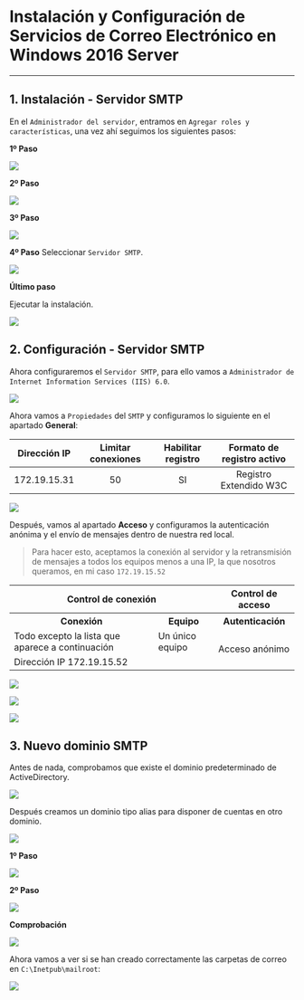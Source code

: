 
# Instalación y Configuración de Servicios de Correo Electrónico en Windows 2016 Server

---

## 1. Instalación - Servidor SMTP

En el `Administrador del servidor`, entramos en `Agregar roles y características`, una vez ahí seguimos los siguientes pasos:

**1º Paso**

![](./images/1-inst-smtp.png)

**2º Paso**

![](./images/2-inst-smtp.png)

**3º Paso**

![](./images/3-inst-smtp.png)

**4º Paso**
Seleccionar `Servidor SMTP`.

![](./images/4-inst-smtp.png)

**Último paso**

Ejecutar la instalación.

![](./images/5-instalando.png)

## 2. Configuración - Servidor SMTP

Ahora configuraremos el `Servidor SMTP`, para ello vamos a `Administrador de Internet Information Services (IIS) 6.0`.

![](./images/6-iis-60.png)

Ahora vamos a `Propiedades` del `SMTP` y configuramos lo siguiente en el apartado **General**:

| Dirección IP | Limitar conexiones | Habilitar registro | Formato de registro activo |
| :----------: | :----------------: | :----------------: | :------------------------: |
| 172.19.15.31 | 50                 | SI                 |   Registro Extendido W3C   |

![](./images/7-general.png)

Después, vamos al apartado **Acceso** y configuramos la autenticación anónima y el envío de mensajes dentro de nuestra red local.

> Para hacer esto, aceptamos la conexión al servidor y la retransmisión de mensajes a todos los equipos menos a una IP, la que nosotros queramos, en mi caso `172.19.15.52`


<table>
  <tr>
    <th colspan="2">Control de conexión</th>
    <th>Control de acceso</th>
  </tr>
  <tr>
    <th>Conexión</th>
    <th>Equipo</th>
    <th>Autenticación</th>
  </tr>
  <tr>
    <td>Todo excepto la lista que aparece a continuación</td>
    <td>Un único equipo</td>
    <td rowspan="2">Acceso anónimo</td>
  </tr>
  <tr>
    <td colspan="2">Dirección IP 172.19.15.52</td>
  </tr>
</table>

![](./images/8-unico-pc.png)

![](./images/9-denegado.png)

![](./images/10-acc-anonimo.png)

## 3. Nuevo dominio SMTP

Antes de nada, comprobamos que existe el dominio predeterminado de ActiveDirectory.

![](./images/11-AD-predet.png)

Después creamos un dominio tipo alias para disponer de cuentas en otro dominio.

![](./images/12-dominio-new.png)

**1º Paso**

![](./images/13-smtp-alias.png)

**2º Paso**

![](./images/14-alias-suarez.png)

**Comprobación**

![](./images/15-creado.png)

Ahora vamos a ver si se han creado correctamente las carpetas de correo en `C:\Inetpub\mailroot`:

![](./images/.png)
